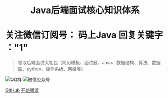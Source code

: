 <h1 align="center">Java后端面试核心知识体系</h1>


# 关注微信订阅号： 码上Java 回复关键字 ："1"   
>领取后端面试大礼包（简历模板、面试题、Java、数据结构、算法、数据库、python、操作系统、网络等）

![QQ群](https://img.shields.io/badge/QQ%E7%BE%A4-660108379-yellowgreen.svg)
![微信公众号](https://img.shields.io/badge/微信公众号-码上Java-yellowgreen.svg)


[GitHub](https://github.com/msJavaCoder/msJava)
[开始阅读](#🔥-微信公众号-：-码上java)


